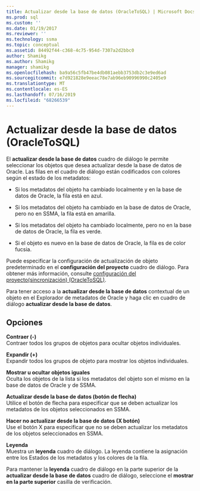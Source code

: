 ```yaml
---
title: Actualizar desde la base de datos (OracleToSQL) | Microsoft Docs
ms.prod: sql
ms.custom: ''
ms.date: 01/19/2017
ms.reviewer: ''
ms.technology: ssma
ms.topic: conceptual
ms.assetid: 84492f44-c368-4c75-954d-7307a2d2bbc0
author: Shamikg
ms.author: Shamikg
manager: shamikg
ms.openlocfilehash: ba9a56c5fb47be4db081aebb3753db2c3e9ed6ad
ms.sourcegitcommit: e7d921828e9eeac78e7ab96eb90996990c2405e9
ms.translationtype: MT
ms.contentlocale: es-ES
ms.lasthandoff: 07/16/2019
ms.locfileid: "68266539"
---
```

# <a name="refresh-from-database-oracletosql"></a>Actualizar desde la base de datos (OracleToSQL)
El **actualizar desde la base de datos** cuadro de diálogo le permite seleccionar los objetos que desea actualizar desde la base de datos de Oracle. Las filas en el cuadro de diálogo están codificados con colores según el estado de los metadatos:  
  
-   Si los metadatos del objeto ha cambiado localmente y en la base de datos de Oracle, la fila está en azul.  
  
-   Si los metadatos del objeto ha cambiado en la base de datos de Oracle, pero no en SSMA, la fila está en amarilla.  
  
-   Si los metadatos del objeto ha cambiado localmente, pero no en la base de datos de Oracle, la fila es verde.  
  
-   Si el objeto es nuevo en la base de datos de Oracle, la fila es de color fucsia.  
  
Puede especificar la configuración de actualización de objeto predeterminado en el **configuración del proyecto** cuadro de diálogo. Para obtener más información, consulte [configuración del proyecto&#40;sincronización&#41; &#40;OracleToSQL&#41;](../../ssma/oracle/project-settings-synchronization-oracletosql.md).  
  
Para tener acceso a la **actualizar desde la base de datos** contextual de un objeto en el Explorador de metadatos de Oracle y haga clic en cuadro de diálogo **actualizar desde la base de datos**.  
  
## <a name="options"></a>Opciones  
**Contraer (-)**  
Contraer todos los grupos de objetos para ocultar objetos individuales.  
  
**Expandir (+)**  
Expandir todos los grupos de objeto para mostrar los objetos individuales.  
  
**Mostrar u ocultar objetos iguales**  
Oculta los objetos de la lista si los metadatos del objeto son el mismo en la base de datos de Oracle y de SSMA.  
  
**Actualizar desde la base de datos (botón de flecha)**  
Utilice el botón de flecha para especificar que se deben actualizar los metadatos de los objetos seleccionados en SSMA.  
  
**Hacer no actualizar desde la base de datos (X botón)**  
Use el botón X para especificar que no se deben actualizar los metadatos de los objetos seleccionados en SSMA.  
  
**Leyenda**  
Muestra un **leyenda** cuadro de diálogo. La leyenda contiene la asignación entre los Estados de los metadatos y los colores de la fila.  
  
Para mantener la **leyenda** cuadro de diálogo en la parte superior de la **actualizar desde la base de datos** cuadro de diálogo, seleccione el **mostrar en la parte superior** casilla de verificación.  
  
